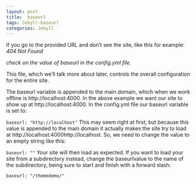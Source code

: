 ```yaml
---
layout: post
title:  baseurl
tags: Jekyll-baseurl
categories: Jekyll
---
```



If you go to the provided URL and don’t see the site, like this for example:
*404 Not Found*

*check on the value of baseurl in the config.yml file.*

 This file, which we’ll talk more about later, controls the overall configuration for the entire site.

The baseurl variable is appended to the main domain, which when we work offline is http://localhost:4000.
In the above example we want our site to show up at http://localhost:4000. In the config.yml file our baseurl variable is set to:

`baseurl: "http://localhost"`
This may seem right at first, but because this value is appended to the main domain it actually makes the site try to load at http://localhost:4000http://localhost.
So, we need to change the value to an empty string like this:

`baseurl: ""`
Your site will then load as expected.
If you want to load your site from a subdirectory instead, change the baseurlvalue to the name of the subdirectory, being sure to start and finish with a forward slash:

`baseurl: "/themedemo/"`


